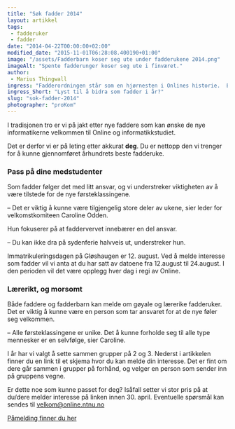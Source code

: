 ```yaml
---
title: "Søk fadder 2014"
layout: artikkel 
tags: 
 - fadderuker
 - fadder
date: "2014-04-22T00:00:00+02:00"
modified_date: "2015-11-01T06:28:08.400190+01:00"
image: "/assets/Fadderbarn koser seg ute under fadderukene 2014.png"
imageAlt: "Spente fadderunger koser seg ute i finværet."
author:
 - Marius Thingwall
ingress: "Fadderordningen står som en hjørnesten i Onlines historie.  Er dette noe du kunne tenke deg å være en del av?"
ingress_Short: "Lyst til å bidra som fadder i år?"
slug: "sok-fadder-2014"
photographer: "proKom"
---
```

I tradisjonen tro er vi på jakt etter nye faddere som kan ønske de nye informatikerne velkommen til Online og informatikkstudiet.  

Det er derfor vi er på leting etter akkurat  **deg**.  Du er nettopp den vi trenger for å kunne gjennomføret århundrets beste fadderuke.  

### Pass på dine medstudenter
Som fadder følger det med litt ansvar, og vi understreker viktigheten av å være tilstede for de nye førsteklassingene.  

– Det er viktig å kunne være tilgjengelig store deler av ukene, sier leder for velkomstkomiteen Caroline Odden.  

Hun fokuserer på at faddervervet innebærer en del ansvar.  

– Du kan ikke dra på sydenferie halvveis ut, understreker hun.  

Immatrikuleringsdagen på Gløshaugen er 12. august. Ved å melde interesse som fadder vil vi anta at du har satt av datoene fra 12.august til 24.august.  I den perioden vil det være opplegg hver dag i regi av Online.  

### Lærerikt, og morsomt
Både faddere og fadderbarn kan melde om gøyale og lærerike fadderuker.  Det er viktig å kunne være en person som tar ansvaret for at de nye føler seg velkommen. 

– Alle førsteklassingene er unike. Det å kunne forholde seg til alle type mennesker er en selvfølge, sier Caroline.  

I år har vi valgt å sette sammen grupper på 2 og 3. Nederst i artikkelen finner du en link til et skjema hvor du kan melde din interesse. Det er fint om dere går sammen i grupper på forhånd, og velger en person som sender inn på gruppens vegne.  

Er dette noe som kunne passet for deg? Isåfall setter vi stor pris på at du/dere melder interesse på linken innen 30. april.  Eventuelle spørsmål kan sendes til velkom@online.ntnu.no

[Påmelding finner du her](https://docs.google.com/forms/d/1eg4lCT-7USHMuIgY9Jit5sao7i4EOo_rF1On6AaER3E/viewform)